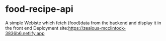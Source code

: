 # food-recipe-api
A simple Webiste which fetch (food)data from the backend and display it in the front end
Deployment site:https://zealous-mcclintock-3836b6.netlify.app
